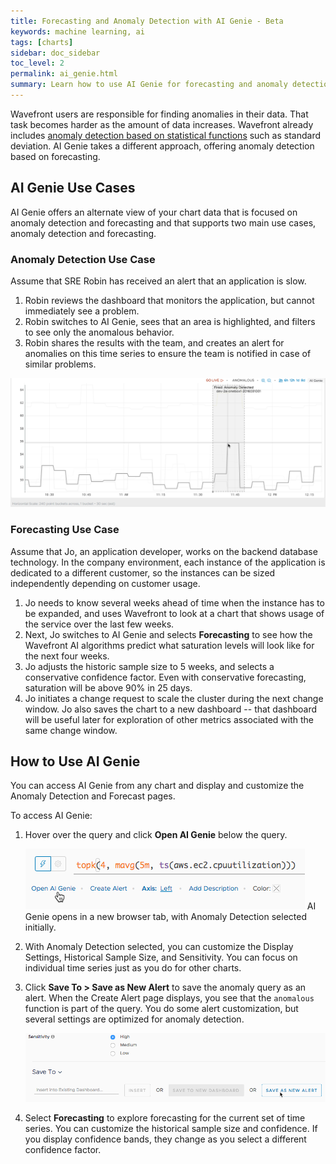 ```yaml
---
title: Forecasting and Anomaly Detection with AI Genie - Beta
keywords: machine learning, ai
tags: [charts]
sidebar: doc_sidebar
toc_level: 2
permalink: ai_genie.html
summary: Learn how to use AI Genie for forecasting and anomaly detection
---
```


Wavefront users are responsible for finding anomalies in their data. That task becomes harder as the amount of data increases. Wavefront already includes [anomaly detection based on statistical functions](https://docs.wavefront.com/query_language_statistical_functions_anomalies.html) such as standard deviation. AI Genie takes a different approach, offering anomaly detection based on forecasting.

## AI Genie Use Cases

AI Genie offers an alternate view of your chart data that is focused on anomaly detection and forecasting and that supports two main use cases, anomaly detection and forecasting.

### Anomaly Detection Use Case

Assume that SRE Robin has received an alert that an application is slow.
1. Robin reviews the dashboard that monitors the application, but cannot immediately see a problem.
2. Robin switches to AI Genie, sees that an area is highlighted, and filters to see only the anomalous behavior.
3. Robin shares the results with the team, and creates an alert for anomalies on this time series to ensure the team is notified in case of similar problems.

![anomaly intro](images/anomaly_simple.png)

### Forecasting Use Case

Assume that Jo, an application developer, works on the backend database technology. In the company environment, each instance of the application is dedicated to a different customer, so the instances can be sized independently depending on customer usage.

1. Jo needs to know several weeks ahead of time when the instance has to be expanded, and uses Wavefront to look at a chart that shows usage of the service over the last few weeks.
2. Next, Jo switches to AI Genie and selects **Forecasting** to see how the Wavefront AI algorithms predict what saturation levels will look like for the next four weeks.
3. Jo adjusts the historic sample size to 5 weeks, and selects a conservative confidence factor. Even with conservative forecasting, saturation will be above 90% in 25 days.
4. Jo initiates a change request to scale the cluster during the next change window. Jo also saves the chart to a new dashboard -- that dashboard will be useful later for exploration of other metrics associated with the same change window.

## How to Use AI Genie

You can access AI Genie from any chart and display and customize the Anomaly Detection and Forecast pages.

To access AI Genie:
1. Hover over the query and click **Open AI Genie** below the query.

   ![open genie](images/open_ai_genie.png)
   AI Genie opens in a new browser tab, with Anomaly Detection selected initially.
2. With Anomaly Detection selected, you can customize the Display Settings, Historical Sample Size, and Sensitivity. You can focus on individual time series just as you do for other charts.
3. Click **Save To > Save as New Alert** to save the anomaly query as an alert.
   When the Create Alert page displays, you see that the `anomalous` function is part of the query. You do some alert customization, but several settings are optimized for anomaly detection.

   ![anomaly alert](images/anomaly_save_as_alertpng.png)
3. Select **Forecasting** to explore forecasting for the current set of time series. You can customize the historical sample size and confidence. If you display confidence bands, they change as you select a different confidence factor.
